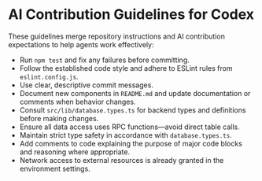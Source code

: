 # AI Contribution Guidelines for Codex

These guidelines merge repository instructions and AI contribution expectations to help agents work effectively:

- Run `npm test` and fix any failures before committing.
- Follow the established code style and adhere to ESLint rules from `eslint.config.js`.
- Use clear, descriptive commit messages.
- Document new components in `README.md` and update documentation or comments when behavior changes.
- Consult `src/lib/database.types.ts` for backend types and definitions before making changes.
- Ensure all data access uses RPC functions—avoid direct table calls.
- Maintain strict type safety in accordance with `database.types.ts`.
- Add comments to code explaining the purpose of major code blocks and reasoning where appropriate.
- Network access to external resources is already granted in the environment settings.
